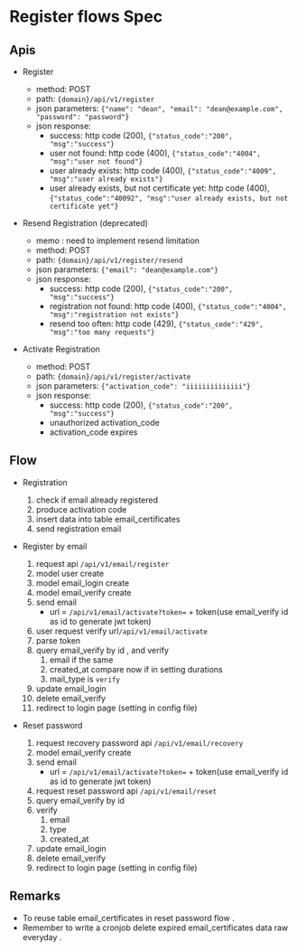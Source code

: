 # Register flows Spec

## Apis
* Register
    * method: POST
    * path: `{domain}/api/v1/register`
    * json parameters: `{"name": "dean", "email": "dean@example.com", "password": "password"}`
    * json response: 
        * success: http code (200), `{"status_code":"200", "msg":"success"}`
        * user not found: http code (400), `{"status_code":"4004", "msg":"user not found"}`
        * user already exists: http code (400), `{"status_code":"4009", "msg":"user already exists"}`
        * user already exists, but not certificate yet: http code (400), `{"status_code":"40092", "msg":"user already exists, but not certificate yet"}`
    
* Resend Registration (deprecated)
    * memo : need to implement resend limitation 
    * method: POST
    * path: `{domain}/api/v1/register/resend`
    * json parameters: `{"email": "dean@example.com"}`
    * json response: 
        * success: http code (200), `{"status_code":"200", "msg":"success"}`
        * registration not found: http code (400), `{"status_code":"4004", "msg":"registration not exists"}`
        * resend too often: http code (429), `{"status_code":"429", "msg":"too many requests"}`
        
* Activate Registration
    * method: POST
    * path: `{domain}/api/v1/register/activate`
    * json parameters: `{"activation_code": "iiiiiiiiiiiiii"}`
    * json response:
        * success: http code (200), `{"status_code":"200", "msg":"success"}`
        * unauthorized activation_code
        * activation_code expires
         
## Flow

* Registration
    1. check if email already registered
    2. produce activation code
    3. insert data into table email_certificates 
    4. send registration email
    
* Register by email
    1. request api `/api/v1/email/register`
    2. model user create
    3. model email_login create
    4. model email_verify create
    5. send email
        - url = `/api/v1/email/activate?token=` + token(use email_verify id as id to generate jwt token)
    6. user request verify url`/api/v1/email/activate` 
    7. parse token
    8. query email_verify by id , and verify
        1. email if the same 
        2. created_at compare now if in setting durations
        3. mail_type is `verify`
    9. update email_login
    10. delete email_verify
    11. redirect to login page (setting in config file)

* Reset password
    1. request recovery password api `/api/v1/email/recovery`
    2. model email_verify create 
    3. send email
        - url = `/api/v1/email/activate?token=` + token(use email_verify id as id to generate jwt token)    
    4. request reset password api `/api/v1/email/reset`
    5. query email_verify by id
    6. verify
        1. email
        2. type
        3. created_at
    7. update email_login
    8. delete email_verify
    9. redirect to login page (setting in config file)

    
## Remarks
* To reuse table email_certificates in reset password flow . 
* Remember to write a cronjob delete expired email_certificates data raw everyday .
